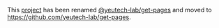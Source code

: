 This [project](https://module.kopaxgroup.com/api-front/get-pages) has been renamed [@yeutech-lab/get-pages](https://www.npmjs.com/package/@yeutech-lab/get-pages) and moved to https://github.com/yeutech-lab/get-pages.
